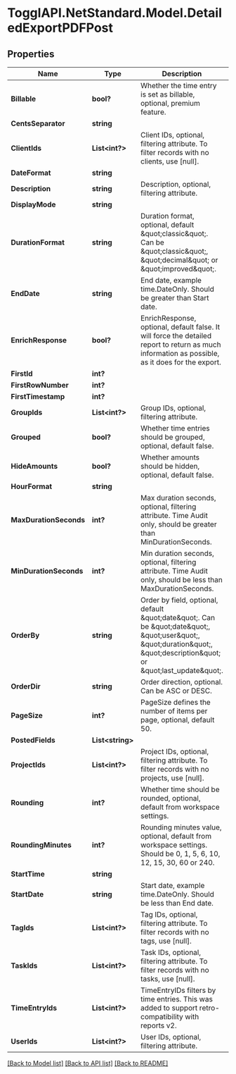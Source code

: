 # TogglAPI.NetStandard.Model.DetailedExportPDFPost
## Properties

Name | Type | Description | Notes
------------ | ------------- | ------------- | -------------
**Billable** | **bool?** | Whether the time entry is set as billable, optional, premium feature. | [optional] 
**CentsSeparator** | **string** |  | [optional] 
**ClientIds** | **List&lt;int?&gt;** | Client IDs, optional, filtering attribute. To filter records with no clients, use [null]. | [optional] 
**DateFormat** | **string** |  | [optional] 
**Description** | **string** | Description, optional, filtering attribute. | [optional] 
**DisplayMode** | **string** |  | [optional] 
**DurationFormat** | **string** | Duration format, optional, default \&quot;classic\&quot;. Can be \&quot;classic\&quot;, \&quot;decimal\&quot; or \&quot;improved\&quot;. | [optional] 
**EndDate** | **string** | End date, example time.DateOnly. Should be greater than Start date. | [optional] 
**EnrichResponse** | **bool?** | EnrichResponse, optional, default false. It will force the detailed report to return as much information as possible, as it does for the export. | [optional] 
**FirstId** | **int?** |  | [optional] 
**FirstRowNumber** | **int?** |  | [optional] 
**FirstTimestamp** | **int?** |  | [optional] 
**GroupIds** | **List&lt;int?&gt;** | Group IDs, optional, filtering attribute. | [optional] 
**Grouped** | **bool?** | Whether time entries should be grouped, optional, default false. | [optional] 
**HideAmounts** | **bool?** | Whether amounts should be hidden, optional, default false. | [optional] 
**HourFormat** | **string** |  | [optional] 
**MaxDurationSeconds** | **int?** | Max duration seconds, optional, filtering attribute. Time Audit only, should be greater than MinDurationSeconds. | [optional] 
**MinDurationSeconds** | **int?** | Min duration seconds, optional, filtering attribute. Time Audit only, should be less than MaxDurationSeconds. | [optional] 
**OrderBy** | **string** | Order by field, optional, default \&quot;date\&quot;. Can be \&quot;date\&quot;, \&quot;user\&quot;, \&quot;duration\&quot;, \&quot;description\&quot; or \&quot;last_update\&quot;. | [optional] 
**OrderDir** | **string** | Order direction, optional. Can be ASC or DESC. | [optional] 
**PageSize** | **int?** | PageSize defines the number of items per page, optional, default 50. | [optional] 
**PostedFields** | **List&lt;string&gt;** |  | [optional] 
**ProjectIds** | **List&lt;int?&gt;** | Project IDs, optional, filtering attribute. To filter records with no projects, use [null]. | [optional] 
**Rounding** | **int?** | Whether time should be rounded, optional, default from workspace settings. | [optional] 
**RoundingMinutes** | **int?** | Rounding minutes value, optional, default from workspace settings. Should be 0, 1, 5, 6, 10, 12, 15, 30, 60 or 240. | [optional] 
**StartTime** | **string** |  | [optional] 
**StartDate** | **string** | Start date, example time.DateOnly. Should be less than End date. | [optional] 
**TagIds** | **List&lt;int?&gt;** | Tag IDs, optional, filtering attribute. To filter records with no tags, use [null]. | [optional] 
**TaskIds** | **List&lt;int?&gt;** | Task IDs, optional, filtering attribute. To filter records with no tasks, use [null]. | [optional] 
**TimeEntryIds** | **List&lt;int?&gt;** | TimeEntryIDs filters by time entries. This was added to support retro-compatibility with reports v2. | [optional] 
**UserIds** | **List&lt;int?&gt;** | User IDs, optional, filtering attribute. | [optional] 

[[Back to Model list]](../README.md#documentation-for-models) [[Back to API list]](../README.md#documentation-for-api-endpoints) [[Back to README]](../README.md)

